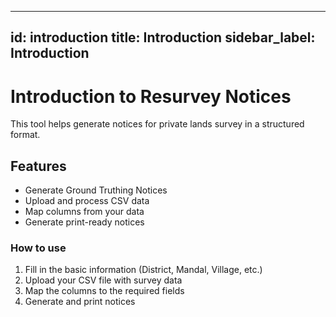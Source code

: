 
---
id: introduction
title: Introduction
sidebar_label: Introduction
---

# Introduction to Resurvey Notices

This tool helps generate notices for private lands survey in a structured format.

## Features

- Generate Ground Truthing Notices
- Upload and process CSV data
- Map columns from your data
- Generate print-ready notices

### How to use

1. Fill in the basic information (District, Mandal, Village, etc.)
2. Upload your CSV file with survey data
3. Map the columns to the required fields
4. Generate and print notices

